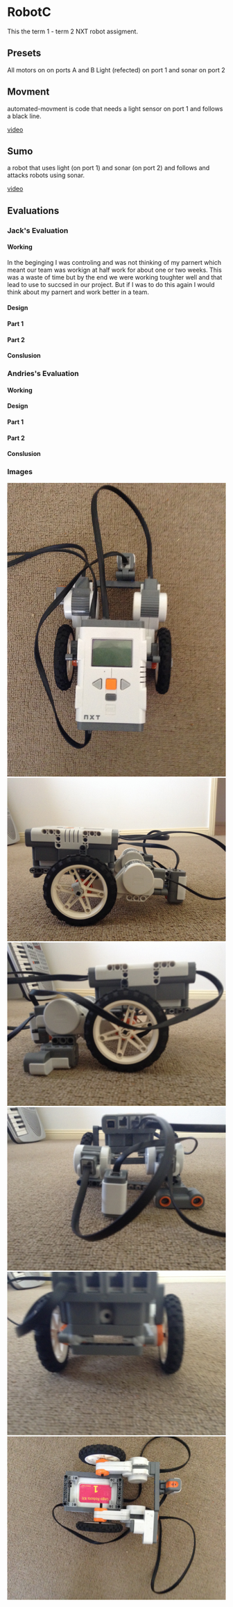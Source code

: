 # RobotC
This the term 1 - term 2 NXT robot assigment.

## Presets
All motors on on ports A and B
Light (refected) on port 1 and sonar on port 2


## Movment
automated-movment is code that needs a light sensor on port 1 and follows a black line.

[video](https://github.com/GitOffMyLAN/RobotC/blob/master/movment.mp4)
## Sumo
a robot that uses light (on port 1) and sonar (on port 2) and follows and attacks robots using sonar.

[video](https://github.com/GitOffMyLAN/RobotC/blob/master/sumo.mp4)

## Evaluations
### Jack's Evaluation

#### Working
In the beginging I was controling and was not thinking of my parnert which meant our team was workign at half work for about one or two weeks. This was a waste of time but by the end we were working toughter well and that lead to use to succsed in our project. But if I was to do this again I would think about my parnert and work better in a team.
#### Design
#### Part 1
#### Part 2
#### Conslusion
### Andries's Evaluation

#### Working
#### Design
#### Part 1
#### Part 2
#### Conslusion

### Images
![Images](https://github.com/GitOffMyLAN/RobotC/blob/master/img/IMG_0126.JPG)
![Images](https://github.com/GitOffMyLAN/RobotC/blob/master/img/IMG_0127.JPG)
![Images](https://github.com/GitOffMyLAN/RobotC/blob/master/img/IMG_0128.JPG)
![Images](https://github.com/GitOffMyLAN/RobotC/blob/master/img/IMG_0129.JPG)
![Images](https://github.com/GitOffMyLAN/RobotC/blob/master/img/IMG_0130.JPG)
![Images](https://github.com/GitOffMyLAN/RobotC/blob/master/img/IMG_0131.JPG)
